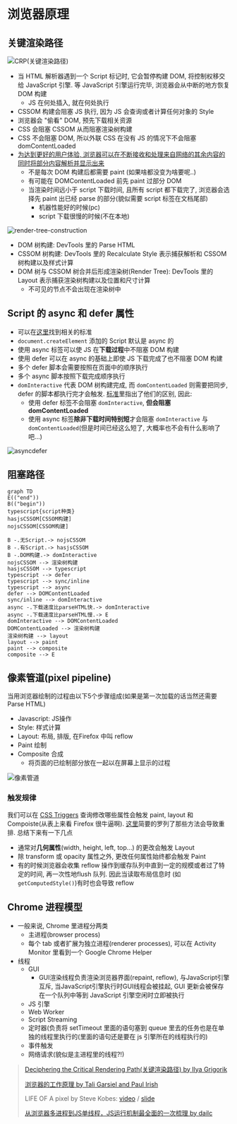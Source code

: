 # 浏览器原理

## 关键渲染路径

![CRP(关键渲染路径)](http://www.igvita.com/posts/12/doc-render-js.png)

* 当 HTML 解析器遇到一个 Script 标记时, 它会暂停构建 DOM, 将控制权移交给 JavaScript 引擎. 等 JavaScript 引擎运行完毕, 浏览器会从中断的地方恢复 DOM 构建
  * JS 在何处插入, 就在何处执行
* CSSOM 构建会阻塞 JS 执行, 因为 JS 会查询或者计算任何对象的 Style
* 浏览器会 "偷看" DOM, 预先下载相关资源
* CSS 会阻塞 CSSOM 从而阻塞渲染树构建
* CSS 不会阻塞 DOM, 所以外联 CSS 在没有 JS 的情况下不会阻塞 domContentLoaded
* [为达到更好的用户体验, 浏览器可以在不断接收和处理来自网络的其余内容的同时将部分内容解析并显示出来](https://stackoverflow.com/questions/34289535/why-first-paint-is-happening-before-domcontentloaded)
  * 不是每次 DOM 构建后都需要 paint (如果啥都没变为啥要呢..)
  * 有可能在 DOMContentLoaded 前先 paint 过部分 DOM
  * 当渲染时间远小于 script 下载时间, 且所有 script 都下载完了, 浏览器会选择先 paint 出已经 parse 的部分(貌似需要 script 标签在文档尾部)
    * 机器性能好的时候(pc)
    * script 下载很慢的时候(不在本地)

![render-tree-construction](https://developers.google.com/web/fundamentals/performance/critical-rendering-path/images/render-tree-construction.png)

* DOM 树构建: DevTools 里的 Parse HTML
* CSSOM 树构建: DevTools 里的 Recalculate Style 表示捕获解析和 CSSOM 树构建以及样式计算
* DOM 树与 CSSOM 树合并后形成渲染树(Render Tree): DevTools 里的 Layout 表示捕获渲染树构建以及位置和尺寸计算
  * 不可见的节点不会出现在渲染树中

## Script 的 async 和 defer 属性

* 可以在[这里](https://html.spec.whatwg.org/multipage/scripting.html#attr-script-defer)找到相关的标准
* `document.createElement` 添加的 Script 默认是 async 的
* 使用 async 标签可以使 JS 在**下载过程**中不阻塞 DOM 构建
* 使用 defer 可以在 async 的基础上即使 JS 下载完成了也不阻塞 DOM 构建
* 多个 defer 脚本会需要按照在页面中的顺序执行
* 多个 async 脚本按照下载完成顺序执行
* `domInteractive` 代表 DOM 树构建完成, 而 `domContentLoaded` 则需要把同步, defer 的脚本都执行完才会触发. [标准](https://html.spec.whatwg.org/multipage/parsing.html#the-end)里指出了他们的区别, 因此:
  * 使用 defer 标签不会阻塞 `domInteractive`, **但会阻塞 domContentLoaded**
  * 使用 async 标签**除非下载时间特别短**才会阻塞 `domInteractive` 与 `domContentLoaded`(但是时间已经这么短了, 大概率也不会有什么影响了吧...)

![asyncdefer](https://html.spec.whatwg.org/images/asyncdefer.svg)

## 阻塞路径

```mermaid
graph TD
E(("end"))
B(("begin"))
typescript{script种类}
hasjsCSSOM[CSSOM构建]
nojsCSSOM[CSSOM构建]

B -.无Script.-> nojsCSSOM
B -.有Script.-> hasjsCSSOM
B -.DOM构建.-> domInteractive
nojsCSSOM --> 渲染树构建
hasjsCSSOM --> typescript
typescript --> defer
typescript --> sync/inline
typescript --> async
defer --> DOMContentLoaded
sync/inline --> domInteractive
async -.下载速度比parseHTML快.-> domInteractive
async -.下载速度比parseHTML慢.-> E
domInteractive --> DOMContentLoaded
DOMContentLoaded --> 渲染树构建
渲染树构建 --> layout
layout --> paint
paint --> composite
composite --> E

```

## 像素管道(pixel pipeline)

当用浏览器绘制的过程由以下5个步骤组成(如果是第一次加载的话当然还需要 Parse HTML)

* Javascript: JS操作
* Style: 样式计算
* Layout: 布局, 排版, 在Firefox 中叫 reflow
* Paint 绘制
* Composite 合成
  * 将页面的已绘制部分放在一起以在屏幕上显示的过程

![像素管道](https://developers.google.com/web/fundamentals/performance/rendering/images/intro/frame-full.jpg?hl=zh-cn)

### 触发规律

我们可以在 [CSS Triggers](https://csstriggers.com/) 查询修改哪些属性会触发 paint, layout 和 Compoiste(从表上来看 Firefox 很牛逼啊). [这里](https://gist.github.com/pvolyntsev/cdade177ded110e2ad97)简要的罗列了那些方法会导致重排. 总结下来有一下几点

* 通常对**几何属性**(width, height, left, top...) 的更改会触发 Layout
* 除 transform 或 opacity 属性之外, 更改任何属性始终都会触发 Paint
* 有的时候浏览器会收集 reflow 操作到缓存队列中直到一定的规模或者过了特定的时间, 再一次性地flush 队列. 因此当读取布局信息时 (如`getComputedStyle()`)有时也会导致 reflow

## Chrome 进程模型

* 一般来说, Chrome 里进程分两类
  * 主进程(browser process)
  * 每个 tab 或者扩展为独立进程(renderer processes), 可以在 Activity Monitor 里看到一个 Google Chrome Helper
* 线程
  * GUI
    * GUI渲染线程负责渲染浏览器界面(repaint, reflow), 与JavaScript引擎互斥, 当JavaScript引擎执行时GUI线程会被挂起, GUI 更新会被保存在一个队列中等到 JavaScript 引擎空闲时立即被执行
  * JS 引擎
  * Web Worker
  * Script Streaming
  * 定时器(负责将 setTimeout 里面的语句塞到 queue 里去的任务也是在单独的线程里执行的(里面的语句还是要在 js 引擎所在的线程执行的)
  * 事件触发
  * 网络请求(貌似是主进程里的线程?!)

> [Deciphering the Critical Rendering Path(关键渲染路径) by Ilya Grigorik](https://calendar.perfplanet.com/2012/deciphering-the-critical-rendering-path/)
>
> [浏览器的工作原理 by Tali Garsiel and Paul Irish](https://www.html5rocks.com/zh/tutorials/internals/howbrowserswork/#The_main_flow)
>
> LIFE OF A pixel by Steve Kobes: [video](https://drive.google.com/file/d/1Ky59m-F79ULs4ydMbD4Mp1dBXvs_eDes/view) / [slide](https://docs.google.com/presentation/d/1boPxbgNrTU0ddsc144rcXayGA_WF53k96imRH8Mp34Y/edit#slide=id.p)
>
> [从浏览器多进程到JS单线程，JS运行机制最全面的一次梳理 by dailc](http://www.dailichun.com/2018/01/21/js_singlethread_eventloop.html)
